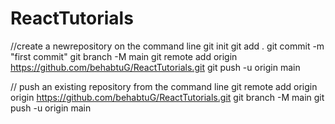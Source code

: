 # ReactTutorials

//create a newrepository on the command line
git init
git add .
git commit -m "first commit"
git branch -M main
git remote add origin https://github.com/behabtuG/ReactTutorials.git
git push -u origin main

// push an existing repository from the command line
git remote add origin origin https://github.com/behabtuG/ReactTutorials.git
git branch -M main
git push -u origin main
